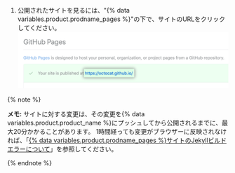 1. 公開されたサイトを見るには、"{% data variables.product.prodname_pages %}"の下で、サイトのURLをクリックしてください。 ![公開されたサイトのURL](/assets/images/help/pages/click-pages-url-to-preview.png)

  {% note %}

  **メモ:** サイトに対する変更は、その変更を{% data variables.product.product_name %}にプッシュしてから公開されるまでに、最大20分かかることがあります。 1時間経っても変更がブラウザーに反映されなければ、「[{% data variables.product.prodname_pages %}サイトのJekyllビルドエラーについて](/articles/about-jekyll-build-errors-for-github-pages-sites)」を参照してください。

  {% endnote %}
